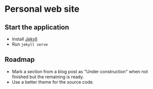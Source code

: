 # Personal web site

## Start the application
  * Install [Jekyll](https://jekyllrb.com/)
  * Run `jekyll serve`

## Roadmap
  * Mark a section from a blog post as "Under construction" when not finished
  but the remaining is ready.
  * Use a better theme for the source code.
